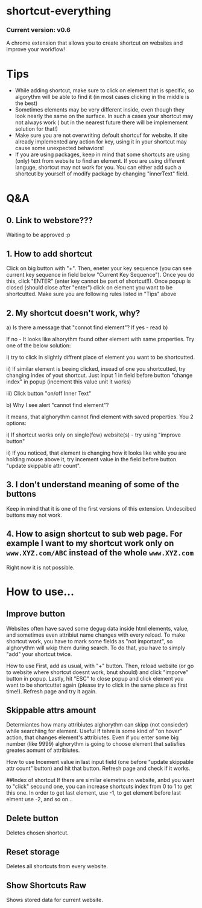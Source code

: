 # shortcut-everything
### Current version: v0.6
A chrome extension that allows you to create shortcut on websites and improve your workflow!


# Tips
 - While adding shortcut, make sure to click on element that is specific, so algorythm will be able to find it (in most cases clicking in the middle is the best)
 - Sometimes elements may be very different inside, even though they look nearly the same on the surface. In such a cases your shortcut may not always work ( but in the nearest future there will be implemement solution for that!)
 - Make sure you are not overwriting defoult shortcuf for website. If site already implemented any action for key, using it in your shortcut may cause some unexpected behaviors!
 - If you are using packages, keep in mind that some shortcuts are using (only) text from website to find an element. If you are using different languge, shortcut may not work for you. You can either add such a shortcut by yourself of modify package by changing "innerText" field. 



# Q&A
## 0. Link to webstore???
 Waiting to be approved :p
## 1. How to add shortcut
  Click on big button with "+". Then, eneter your key sequence (you can see current key sequence in field below "Current Key Sequence"). Once you do this, click "ENTER" (enter key cannot be part of shortcut!!). Once popup is closed (should close after "enter") click on element you want to be shortcutted. Make sure you are following rules listed in "Tips" above
## 2. My shortcut doesn't work, why?

  a) Is there a message that "connot find element"?
  If yes - read b)
    
   If no - It looks like alhorythm found other element with same properties. Try one of the below solution:
    
   i) try to click in slightly diffrent place of element you want to be shortcutted. 
        
   ii) If similar element is beeing clicked, insead of one you shortcutted, try changing index of yout shortcut. Just input 1 in field before button "change index" in popup (incement this value unit it works)
   
   iii) Click button "on/off Inner Text" 
        
  b)  Why I see alert "cannot find element"?
  
   it means, that alghorythm cannot find element with saved properties. You 2 options:
   
   i) If shortcut works only on single(few) website(s) - try using "improve button"
        
   ii) If you noticed, that element is changing how it looks like while you are holding mouse above it, try incement value in the field before button "update skippable attr count". 
        
## 3. I don't understand meaning of some of the buttons
  Keep in mind that it is one of the first versions of this extension. Undescibed buttons may not work.
  
## 4. How to asign shortcut to sub web page. For example I want to my shortcut work only on ```www.XYZ.com/ABC``` instead of the whole ```www.XYZ.com```
Right now it is not possible. 

        
        
# How to use...
## Improve button
Websites often have saved some degug data inside html elements, value, and sometimes even attribiut name changes with every reload. To make shortcut work, you have to mark some fields as "not important", so alghorythm will wkip them during search. To do that, you have to simply "add" your shortcut twice. 

How to use
First, add as usual, with "+" button. Then, reload website (or go to website where shortcut doesnt work, bnut should) and click "imporve" button in popup. Lastly, hit "ESC" to close popup and click element you want to be shortcuttet again (please try to click in the same place as first time!). Refresh page and try it again. 


## Skippable attrs amount
Determiantes how many attribiutes alghorythm can skipp (not consieder) while searchiing for element. Useful if tehre is some kind of "on hover" action, that changes element's attribiutes. Even if you enter some big number (like  9999) alghorythm is going to choose element that satisfies greates aomunt of attribiutes.

How to use
Incement value in last input field (one before "update skippable attr count" button) and hit that button. Refresh page and check if it works. 

##Index of shortcut
If there are similar elemetns on website, anbd you want to "click" secound one, you can increase shortcuts index from 0 to 1 to get this one. 
In order to get last element, use -1, to get element before last elment use -2, and so on...

## Delete button
Deletes chosen shortcut. 

## Reset storage
Deletes all shortcuts from every website.

## Show Shortcuts Raw
Shows stored data for current website.
